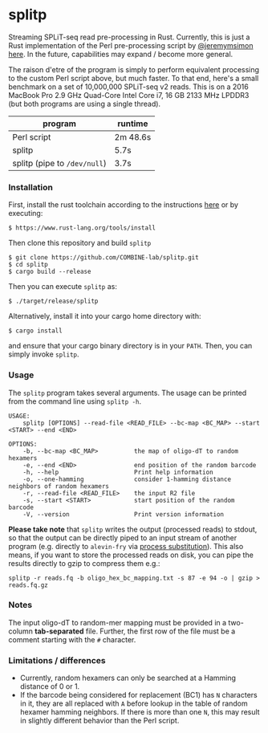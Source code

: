 # splitp

Streaming SPLiT-seq read pre-processing in Rust.  Currently, this is just a Rust implementation of the Perl pre-processing script by [@jeremymsimon](https://github.com/jeremymsimon) [here](https://github.com/jeremymsimon/SPLITseq).  In the future, capabilities may expand / become more general.

The raison d'etre of the program is simply to perform equivalent processing to the custom Perl script above, but much faster.  To that end, here's a small benchmark on a set of 10,000,000 SPLiT-seq v2 reads.  This is on a 2016 MacBook Pro 2.9 GHz Quad-Core Intel Core i7, 16 GB 2133 MHz LPDDR3 (but both programs are using a single thread).

| program     | runtime     |
| ----------- | ----------- |
| Perl script | 2m 48.6s    |
| splitp      | 5.7s        |
| splitp (pipe to `/dev/null`)      | 3.7s        |

### Installation

First, install the rust toolchain according to the instructions [here](https://www.rust-lang.org/tools/install) or by executing:

```{bash}
$ https://www.rust-lang.org/tools/install
```

Then clone this repository and build `splitp`

```{bash}
$ git clone https://github.com/COMBINE-lab/splitp.git
$ cd splitp
$ cargo build --release
```

Then you can execute `splitp` as:

```{bash}
$ ./target/release/splitp
```

Alternatively, install it into your cargo home directory with:

```{bash}
$ cargo install
```

and ensure that your cargo binary directory is in your `PATH`.  Then, you can simply invoke `splitp`.


### Usage 

The `splitp` program takes several arguments.  The usage can be printed 
from the command line using `splitp -h`.

```
USAGE:
    splitp [OPTIONS] --read-file <READ_FILE> --bc-map <BC_MAP> --start <START> --end <END>

OPTIONS:
    -b, --bc-map <BC_MAP>          the map of oligo-dT to random hexamers
    -e, --end <END>                end position of the random barcode
    -h, --help                     Print help information
    -o, --one-hamming              consider 1-hamming distance neighbors of random hexamers
    -r, --read-file <READ_FILE>    the input R2 file
    -s, --start <START>            start position of the random barcode
    -V, --version                  Print version information

```

**Please take note** that `splitp` writes the output (processed reads) to stdout, so that the 
output can be directly piped to an input stream of another program (e.g. directly 
to `alevin-fry` via [process substitution](https://tldp.org/LDP/abs/html/process-sub.html)).  This 
also means, if you want to store the processed reads on disk, you can pipe the results directly 
to gzip to compress them e.g.:

```
splitp -r reads.fq -b oligo_hex_bc_mapping.txt -s 87 -e 94 -o | gzip > reads.fq.gz
```

### Notes

The input oligo-dT to random-mer mapping must be provided in a two-column **tab-separated** file.
Further, the first row of the file must be a comment starting with the `#` character.


### Limitations / differences

* Currently, random hexamers can only be searched at a Hamming distance of 0 or 1.
* If the barcode being considered for replacement (BC1) has `N` characters in it, they are all replaced with `A` before lookup
  in the table of random hexamer hamming neighbors.  If there is more than one `N`, this may result in slightly different 
  behavior than the Perl script.
